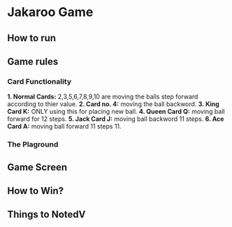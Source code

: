 # Jakaroo Game

## How to run


## Game rules

### Card Functionality
   **1. Normal Cards:** 2,3,5,6,7,8,9,10 are moving the balls step forward according to thier value.
   **2. Card no. 4:** moving the ball backword.
   **3. King Card K:** ONLY using this for placing new ball.
   **4. Queen Card Q:** moving ball forward for 12 steps.
   **5. Jack Card J:** moving ball backword 11 steps.
   **6. Ace Card A:** moving ball forward 11 steps 11.

### The Plaground

## Game Screen


## How to Win?


## Things to NotedV

